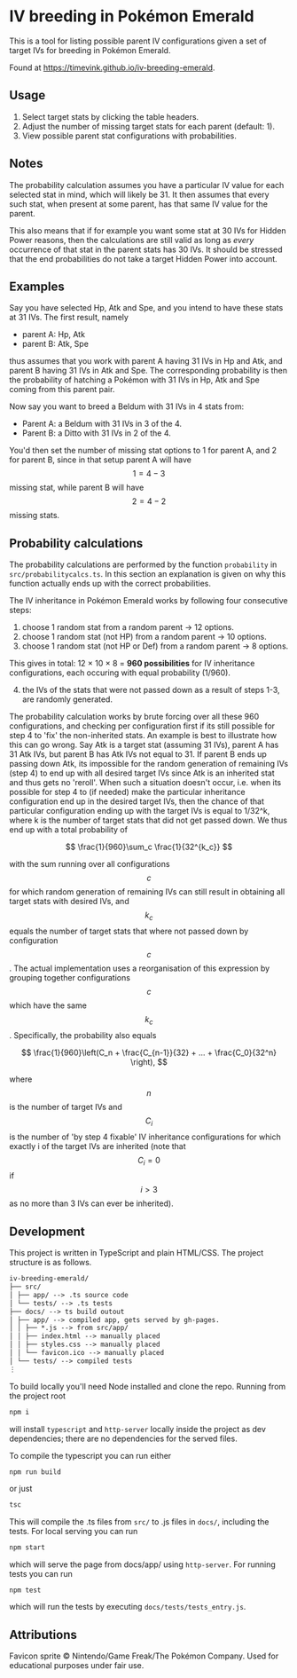# IV breeding in Pokémon Emerald

This is a tool for listing possible parent IV configurations given a set of target IVs for breeding in Pokémon Emerald.

Found at https://timevink.github.io/iv-breeding-emerald.

## Usage

1. Select target stats by clicking the table headers.
2. Adjust the number of missing target stats for each parent (default: 1).
3. View possible parent stat configurations with probabilities.

## Notes

The probability calculation assumes you have a particular IV value for each selected stat in mind, which will likely be 31. It then assumes that every such stat, when present at some parent, has that same IV value for the parent.

This also means that if for example you want some stat at 30 IVs for Hidden Power reasons, then the calculations are still valid as long as *every* occurrence of that stat in the parent stats has 30 IVs. It should be stressed that the end probabilities do not take a target Hidden Power into account.

## Examples

Say you have selected Hp, Atk and Spe, and you intend to have these stats at 31 IVs. The first result, namely

- parent A: Hp, Atk
- parent B: Atk, Spe

thus assumes that you work with parent A having 31 IVs in Hp and Atk, and parent B having 31 IVs in Atk and Spe. The corresponding probability is then the probability of hatching a Pokémon with 31 IVs in Hp, Atk and Spe coming from this parent pair.

Now say you want to breed a Beldum with 31 IVs in 4 stats from:

- Parent A: a Beldum with 31 IVs in 3 of the 4.
- Parent B: a Ditto with 31 IVs in 2 of the 4.

You'd then set the number of missing stat options to 1 for parent A, and 2 for parent B, since in that setup parent A will have $$1 = 4 - 3$$ missing stat, while parent B will have $$2 = 4 - 2$$ missing stats. 

## Probability calculations

The probability calculations are performed by the function ```probability``` in ```src/probabilitycalcs.ts```. In this section an explanation is given on why this function actually ends up with the correct probabilities.

The IV inheritance in Pokémon Emerald works by following four consecutive steps:

1. choose 1 random stat from a random parent → 12 options.
2. choose 1 random stat (not HP) from a random parent → 10 options.
3. choose 1 random stat (not HP or Def) from a random parent → 8 options.

This gives in total:  12 × 10 × 8 = **960 possibilities** for IV inheritance configurations, each occuring with equal probability (1/960).

4. the IVs of the stats that were not passed down as a result of steps 1-3, are randomly generated.

The probability calculation works by brute forcing over all these 960 configurations, and checking per configuration first if its still possible for step 4 to 'fix' the non-inherited stats. An example is best to illustrate how this can go wrong. Say Atk is a target stat (assuming 31 IVs), parent A has 31 Atk IVs, but parent B has Atk IVs not equal to 31. If parent B ends up passing down Atk, its impossible for the random generation of remaining IVs (step 4) to end up with all desired target IVs since Atk is an inherited stat and thus gets no 'reroll'. When such a situation doesn't occur, i.e. when its possible for step 4 to (if needed) make the particular inheritance configuration end up in the desired target IVs, then the chance of that particular configuration ending up with the target IVs is equal to 1/32^k, where k is the number of target stats that did not get passed down. We thus end up with a total probability of

$$
\frac{1}{960}\sum_c \frac{1}{32^{k_c}}
$$

with the sum running over all configurations $$c$$ for which random generation of remaining IVs can still result in obtaining all target stats with desired IVs, and $$k_c$$ equals the number of target stats that where not passed down by configuration $$c$$. The actual implementation uses a reorganisation of this expression by grouping together configurations $$c$$ which have the same $$k_c$$. Specifically, the probability also equals

$$
\frac{1}{960}\left(C_n + \frac{C_{n-1}}{32} + ... + \frac{C_0}{32^n} \right),
$$

where $$n$$ is the number of target IVs and $$C_i$$ is the number of 'by step 4 fixable' IV inheritance configurations for which exactly i of the target IVs are inherited
(note that $$C_i = 0$$ if $$i > 3$$ as no more than 3 IVs can ever be inherited).

## Development

This project is written in TypeScript and plain HTML/CSS. The project structure is as follows.

```markdown
iv-breeding-emerald/
├── src/
│ ├── app/ --> .ts source code
│ └── tests/ --> .ts tests
├── docs/ --> ts build outout
│ ├── app/ --> compiled app, gets served by gh-pages.
│ │ ├── *.js --> from src/app/
│ │ ├── index.html --> manually placed
│ │ ├── styles.css --> manually placed
│ │ └── favicon.ico --> manually placed
│ └── tests/ --> compiled tests
⋮
```

To build locally you'll need Node installed and clone the repo. Running from the project root

```bash
npm i
```
will install ```typescript``` and ```http-server``` locally inside the project as dev dependencies; there are no dependencies for the served files.

To compile the typescript you can run either
```bash
npm run build
```
or just
```bash
tsc
```

This will compile the .ts files from ```src/``` to .js files in ```docs/```, including the tests. For local serving you can run

```bash
npm start
```
which will serve the page from docs/app/ using ```http-server```. For running tests you can run

```
npm test
```

which will run the tests by executing ```docs/tests/tests_entry.js```.

## Attributions
Favicon sprite © Nintendo/Game Freak/The Pokémon Company. Used for educational purposes under fair use.
